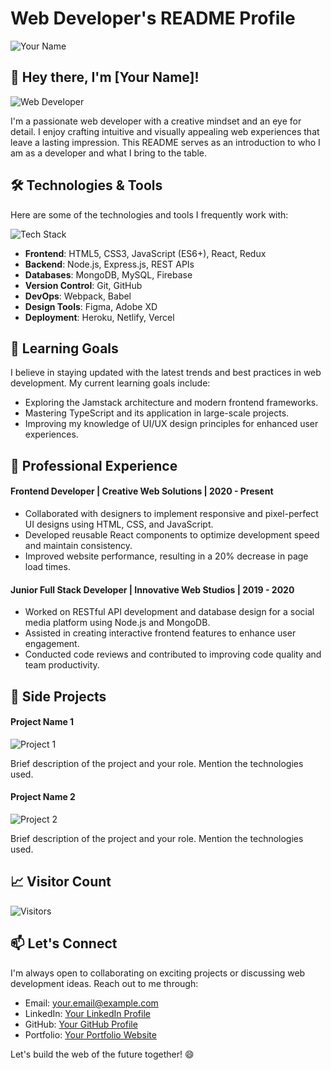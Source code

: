 # Web Developer's README Profile

![Your Name](https://your-image-url.com/your-image.png)

## 👋 Hey there, I'm [Your Name]!

![Web Developer](https://your-image-url.com/web-developer-image.png)

I'm a passionate web developer with a creative mindset and an eye for detail. I enjoy crafting intuitive and visually appealing web experiences that leave a lasting impression. This README serves as an introduction to who I am as a developer and what I bring to the table.

## 🛠️ Technologies & Tools

Here are some of the technologies and tools I frequently work with:

![Tech Stack](https://your-image-url.com/tech-stack.png)

- **Frontend**: HTML5, CSS3, JavaScript (ES6+), React, Redux
- **Backend**: Node.js, Express.js, REST APIs
- **Databases**: MongoDB, MySQL, Firebase
- **Version Control**: Git, GitHub
- **DevOps**: Webpack, Babel
- **Design Tools**: Figma, Adobe XD
- **Deployment**: Heroku, Netlify, Vercel

## 🌱 Learning Goals

I believe in staying updated with the latest trends and best practices in web development. My current learning goals include:

- Exploring the Jamstack architecture and modern frontend frameworks.
- Mastering TypeScript and its application in large-scale projects.
- Improving my knowledge of UI/UX design principles for enhanced user experiences.

## 💼 Professional Experience

#### Frontend Developer | Creative Web Solutions | 2020 - Present

- Collaborated with designers to implement responsive and pixel-perfect UI designs using HTML, CSS, and JavaScript.
- Developed reusable React components to optimize development speed and maintain consistency.
- Improved website performance, resulting in a 20% decrease in page load times.

#### Junior Full Stack Developer | Innovative Web Studios | 2019 - 2020

- Worked on RESTful API development and database design for a social media platform using Node.js and MongoDB.
- Assisted in creating interactive frontend features to enhance user engagement.
- Conducted code reviews and contributed to improving code quality and team productivity.

## 🌟 Side Projects

#### Project Name 1

![Project 1](https://your-image-url.com/project1.png)

Brief description of the project and your role. Mention the technologies used.

#### Project Name 2

![Project 2](https://your-image-url.com/project2.png)

Brief description of the project and your role. Mention the technologies used.

## 📈 Visitor Count

![Visitors](https://hit.yhype.me/github/profile?user_id=86123249&color=blue&style=for-the-badge)


## 📫 Let's Connect

I'm always open to collaborating on exciting projects or discussing web development ideas. Reach out to me through:

- Email: your.email@example.com
- LinkedIn: [Your LinkedIn Profile](https://www.linkedin.com/in/your-linkedin-profile)
- GitHub: [Your GitHub Profile](https://github.com/your-github-username)
- Portfolio: [Your Portfolio Website](https://your-portfolio-website.com)

Let's build the web of the future together! 😄
